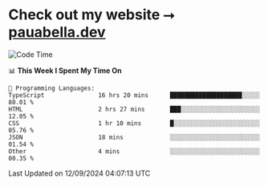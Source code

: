 # Check out my website ⭢ [pauabella.dev](https://pauabella.dev)

<!--START_SECTION:waka-->
![Code Time](http://img.shields.io/badge/Code%20Time-3%2C713%20hrs%2024%20mins-blue)

📊 **This Week I Spent My Time On** 

```text
💬 Programming Languages: 
TypeScript               16 hrs 20 mins      ████████████████████░░░░░   80.01 % 
HTML                     2 hrs 27 mins       ███░░░░░░░░░░░░░░░░░░░░░░   12.05 % 
CSS                      1 hr 10 mins        █░░░░░░░░░░░░░░░░░░░░░░░░   05.76 % 
JSON                     18 mins             ░░░░░░░░░░░░░░░░░░░░░░░░░   01.54 % 
Other                    4 mins              ░░░░░░░░░░░░░░░░░░░░░░░░░   00.35 % 
```


 Last Updated on 12/09/2024 04:07:13 UTC
<!--END_SECTION:waka-->
